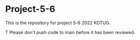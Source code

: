 # Project-5-6
This is the repository for project 5-6 2022 KOTUG.

T
Please don't push code to main before it has been reviewed.